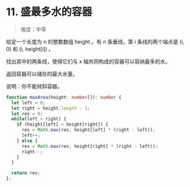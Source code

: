 # 11. 盛最多水的容器

> 难度：中等

给定一个长度为 n 的整数数组 height 。有 n 条垂线，第 i 条线的两个端点是 (i, 0) 和 (i, height[i]) 。

找出其中的两条线，使得它们与 x 轴共同构成的容器可以容纳最多的水。

返回容器可以储存的最大水量。

说明：你不能倾斜容器。

```ts
function maxArea(height: number[]): number {
  let left = 0;
  let right = height.length - 1;
  let res = 0;
  while(left < right) {
    if (height[left] < height[right]) {
      res = Math.max(res, height[left] * (right - left));
      left++;
    } else {
      res = Math.max(res, height[right] * (right - left));
      right--;
    }
  }

  return res;
};
```
